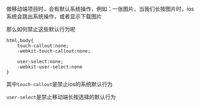 做移动端项目时，会有默认系统操作，例如：一张图片，当我们长按图片时，ios系统会跳出系统操作，或者显示下载图片

那么如何禁止这些默认行为呢

```
html,body{
	touch-callout:none;
	-webkit-touch-callout:none;
	
	user-select:none;
	-webkit-user-select:none
}
```

其中`touch-callout`是禁止ios的系统默认行为

`user-select`是禁止移动端长按选择的默认行为
